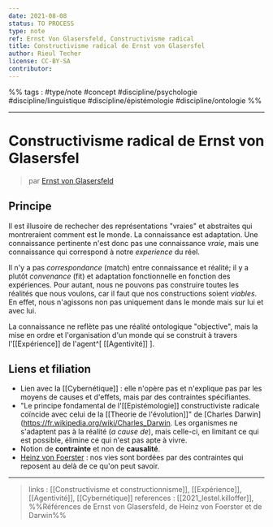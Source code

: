 ```yaml
---
date: 2021-08-08
status: TO PROCESS
type: note
ref: Ernst Von Glasersfeld, Constructivisme radical
title: Constructivisme radical de Ernst von Glasersfel
author: Rieul Techer
license: CC-BY-SA
contributor:
---
```


%% tags :   #type/note #concept  #discipline/psychologie #discipline/linguistique #discipline/épistémologie #discipline/ontologie %% 

---
Constructivisme radical de Ernst von Glasersfel
===
> par [Ernst von Glasersfeld](https://fr.wikipedia.org/wiki/Ernst_von_Glasersfeld)

## Principe
Il est illusoire de rechecher des représentations "vraies" et abstraites qui montreraient comment est le monde. La connaissance est adaptation. Une connaissance pertinente n'est donc pas une connaissance *vraie*, mais une connaissance qui correspond à notre *experience* du réel. 

Il n'y a pas *correspondance* (match) entre connaissance et réalité; il y a plutôt *convenance* (fit) et adaptation fonctionnelle en fonction des expériences. Pour autant, nous ne pouvons pas construire toutes les réalités que nous voulons, car il faut que nos constructions soient *viables*. En effet, nous n'agissons non pas uniquement dans le monde mais sur lui et avec lui. 

La connaissance ne reflète pas une réalité ontologique "objective", mais la mise en ordre et l'organisation d'un monde qui se construit à travers l'[[Expérience]] de l'agent^[ [[Agentivité]] ].

## Liens et filiation
- Lien avec la [[Cybernétique]] : elle n'opère pas et n'explique pas par les moyens de causes et d'effets, mais par des contraintes spécifiantes. 
- "Le principe fondamental de l'[[Epistémologie]] constructiviste radicale coïncide avec celui de la [[Theorie de l'évolution]]" de [Charles Darwin](https://fr.wikipedia.org/wiki/Charles_Darwin. Les organismes ne s'adaptent pas à la réalité (*a cause de*), mais celle-ci, en limitant ce qui est possible, élimine ce qui n'est pas apte à vivre. 
- Notion de **contrainte** et non de **causalité**.  
- [Heinz von Foerster](https://fr.wikipedia.org/wiki/Heinz_von_Foerster) : nos vies sont bordées par des contraintes qui reposent au delà de ce qu'on peut savoir. 

---
> links : [[Constructivisme et constructionnisme]], [[Expérience]], [[Agentivité]], [[Cybernétique]]
> references : [[2021_lestel.killoffer]], %%Références de Ernst von Glasersfeld, de Heinz von Foerster et de Darwin%%